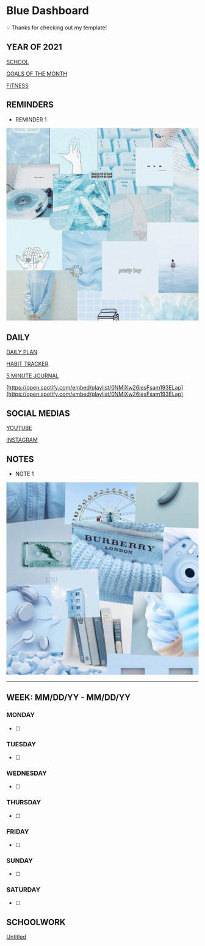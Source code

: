 # Blue Dashboard

<aside>
💡 Thanks for checking out my template!

</aside>

## YEAR OF 2021

[SCHOOL](Blue%20Dashboard%2059c7530da256419b9fe5cce79ea2a475/SCHOOL%20ffd94a0e38c54c7eb32a0f818f50f674.md)

[GOALS OF THE MONTH](Blue%20Dashboard%2059c7530da256419b9fe5cce79ea2a475/GOALS%20OF%20THE%20MONTH%20669b8bb54cda46d69c2b6ac940bee15a.md)

[FITNESS](Blue%20Dashboard%2059c7530da256419b9fe5cce79ea2a475/FITNESS%2037796ad0611d48adb800ab42b9e83df6.md)

## REMINDERS

- REMINDER 1

![Blue%20Dashboard%2059c7530da256419b9fe5cce79ea2a475/Untitled_design.png](Blue%20Dashboard%2059c7530da256419b9fe5cce79ea2a475/Untitled_design.png)

## DAILY

[DAILY PLAN](Blue%20Dashboard%2059c7530da256419b9fe5cce79ea2a475/DAILY%20PLAN%209612ecb17dbd402f83c309f28e7092a0.md)

[HABIT TRACKER](Blue%20Dashboard%2059c7530da256419b9fe5cce79ea2a475/HABIT%20TRACKER%2000a189be51af4ee4837b5176c329fa49.md)

[5 MINUTE JOURNAL](Blue%20Dashboard%2059c7530da256419b9fe5cce79ea2a475/5%20MINUTE%20JOURNAL%2097a654a5ccfa43a1946d5c93e930d2d5.md)

[https://open.spotify.com/embed/playlist/0NMiXw26iesFsam193ELap](https://open.spotify.com/embed/playlist/0NMiXw26iesFsam193ELap)

## SOCIAL MEDIAS

[YOUTUBE](Blue%20Dashboard%2059c7530da256419b9fe5cce79ea2a475/YOUTUBE%20fa593fc2f33b4707a1574fa394de5eb8.md)

[INSTAGRAM](Blue%20Dashboard%2059c7530da256419b9fe5cce79ea2a475/INSTAGRAM%206835e0cca83440a9a2ed0afe8ce13bcf.md)

## NOTES

- NOTE 1

![Blue%20Dashboard%2059c7530da256419b9fe5cce79ea2a475/Untitled_design_(1).png](Blue%20Dashboard%2059c7530da256419b9fe5cce79ea2a475/Untitled_design_(1).png)

---

## WEEK: MM/DD/YY - MM/DD/YY

### MONDAY

- [ ]  

### TUESDAY

- [ ]  

### WEDNESDAY

- [ ]  

### THURSDAY

- [ ]  

### FRIDAY

- [ ]  

### SUNDAY

- [ ]  

### SATURDAY

- [ ]  

## SCHOOLWORK

[Untitled](Blue%20Dashboard%2059c7530da256419b9fe5cce79ea2a475/Untitled%20Database%20564297992a3b4923b14cebc9a643950f.csv)